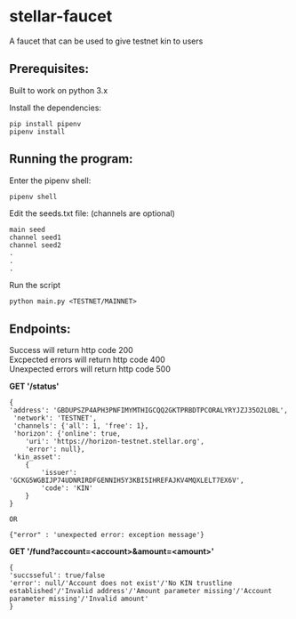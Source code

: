 # stellar-faucet

A faucet that can be used to give testnet kin to users

## Prerequisites:
Built to work on python 3.x

Install the dependencies:
```
pip install pipenv
pipenv install
```

## Running the program:
Enter the pipenv shell:
```bash
pipenv shell
```

Edit the seeds.txt file: (channels are optional)  
```  
main seed  
channel seed1  
channel seed2
.
.
.
```  

Run the script  
```
python main.py <TESTNET/MAINNET>
```

## Endpoints:
Success will return http code 200  
Excpected errors will return http code 400  
Unexpected errors will return http code 500

**GET '/status'**  
```
{
'address': 'GBDUPSZP4APH3PNFIMYMTHIGCQQ2GKTPRBDTPCORALYRYJZJ35O2LOBL',
 'network': 'TESTNET',
 'channels': {'all': 1, 'free': 1},
 'horizon': {'online': true,
 	'uri': 'https://horizon-testnet.stellar.org',
 	'error': null},
 'kin_asset': 
 	{
    	'issuer': 'GCKG5WGBIJP74UDNRIRDFGENNIH5Y3KBI5IHREFAJKV4MQXLELT7EX6V',
        'code': 'KIN'
    }
}

OR

{"error" : 'unexpected error: exception message'}  

```

**GET '/fund?account=\<account\>&amount=\<amount\>'**
```
{
'succsseful': true/false
'error': null/'Account does not exist'/'No KIN trustline established'/'Invalid address'/'Amount parameter missing'/'Account parameter missing'/'Invalid amount'
}
```














